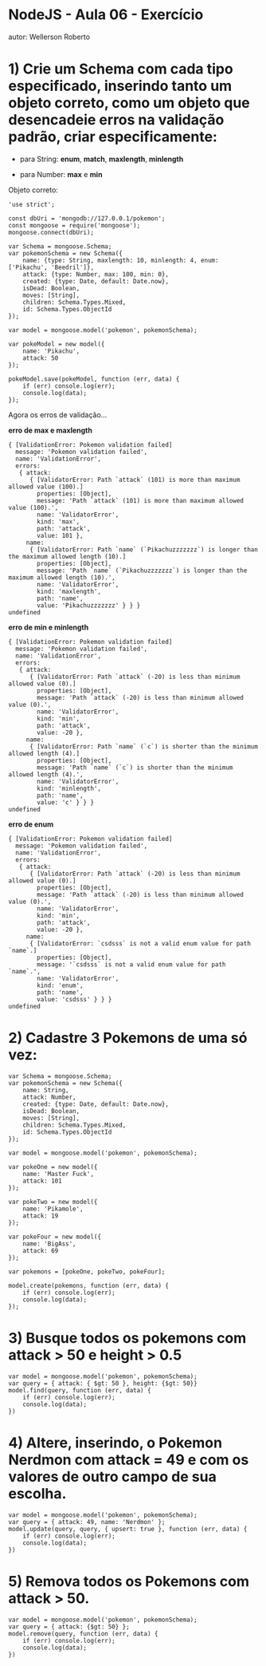 # NodeJS - Aula 06 - Exercício
autor: Wellerson Roberto

# 1) Crie um Schema com cada tipo especificado, inserindo tanto um objeto correto, como um objeto que desencadeie erros na validação padrão, criar especificamente:

- para String: **enum**, **match**, **maxlength**, **minlength**

- para Number: **max** e **min**

Objeto correto:
```
'use strict';

const dbUri = 'mongodb://127.0.0.1/pokemon';
const mongoose = require('mongoose');
mongoose.connect(dbUri);

var Schema = mongoose.Schema;
var pokemonSchema = new Schema({
    name: {type: String, maxlength: 10, minlength: 4, enum: ['Pikachu', 'Beedril']},
    attack: {type: Number, max: 100, min: 0},
    created: {type: Date, default: Date.now},
    isDead: Boolean,
    moves: [String],
    children: Schema.Types.Mixed,
    id: Schema.Types.ObjectId
});

var model = mongoose.model('pokemon', pokemonSchema);

var pokeModel = new model({
    name: 'Pikachu',
    attack: 50
});

pokeModel.save(pokeModel, function (err, data) {
    if (err) console.log(err);
    console.log(data);
});
```

Agora os erros de validação...

**erro de max e maxlength**
```
{ [ValidationError: Pokemon validation failed]
  message: 'Pokemon validation failed',
  name: 'ValidationError',
  errors:
   { attack:
      { [ValidatorError: Path `attack` (101) is more than maximum allowed value (100).]
        properties: [Object],
        message: 'Path `attack` (101) is more than maximum allowed value (100).',
        name: 'ValidatorError',
        kind: 'max',
        path: 'attack',
        value: 101 },
     name:
      { [ValidatorError: Path `name` (`Pikachuzzzzzzz`) is longer than the maximum allowed length (10).]
        properties: [Object],
        message: 'Path `name` (`Pikachuzzzzzzz`) is longer than the maximum allowed length (10).',
        name: 'ValidatorError',
        kind: 'maxlength',
        path: 'name',
        value: 'Pikachuzzzzzzz' } } }
undefined
```

**erro de min e minlength**
```
{ [ValidationError: Pokemon validation failed]
  message: 'Pokemon validation failed',
  name: 'ValidationError',
  errors:
   { attack:
      { [ValidatorError: Path `attack` (-20) is less than minimum allowed value (0).]
        properties: [Object],
        message: 'Path `attack` (-20) is less than minimum allowed value (0).',
        name: 'ValidatorError',
        kind: 'min',
        path: 'attack',
        value: -20 },
     name:
      { [ValidatorError: Path `name` (`c`) is shorter than the minimum allowed length (4).]
        properties: [Object],
        message: 'Path `name` (`c`) is shorter than the minimum allowed length (4).',
        name: 'ValidatorError',
        kind: 'minlength',
        path: 'name',
        value: 'c' } } }
undefined
```

**erro de enum**
```
{ [ValidationError: Pokemon validation failed]
  message: 'Pokemon validation failed',
  name: 'ValidationError',
  errors:
   { attack:
      { [ValidatorError: Path `attack` (-20) is less than minimum allowed value (0).]
        properties: [Object],
        message: 'Path `attack` (-20) is less than minimum allowed value (0).',
        name: 'ValidatorError',
        kind: 'min',
        path: 'attack',
        value: -20 },
     name:
      { [ValidatorError: `csdsss` is not a valid enum value for path `name`.]
        properties: [Object],
        message: '`csdsss` is not a valid enum value for path `name`.',
        name: 'ValidatorError',
        kind: 'enum',
        path: 'name',
        value: 'csdsss' } } }
undefined
```

# 2) Cadastre 3 Pokemons de uma só vez:

```
var Schema = mongoose.Schema;
var pokemonSchema = new Schema({
    name: String,
    attack: Number,
    created: {type: Date, default: Date.now},
    isDead: Boolean,
    moves: [String],
    children: Schema.Types.Mixed,
    id: Schema.Types.ObjectId
});

var model = mongoose.model('pokemon', pokemonSchema);

var pokeOne = new model({
    name: 'Master Fuck',
    attack: 101
});

var pokeTwo = new model({
    name: 'Pikamole',
    attack: 19
});

var pokeFour = new model({
    name: 'BigAss',
    attack: 69
});

var pokemons = [pokeOne, pokeTwo, pokeFour];

model.create(pokemons, function (err, data) {
    if (err) console.log(err);
    console.log(data);
});
```

# 3) Busque todos os pokemons com attack > 50 e height > 0.5

```
var model = mongoose.model('pokemon', pokemonSchema);
var query = { attack: { $gt: 50 }, height: {$gt: 50}}
model.find(query, function (err, data) {
    if (err) console.log(err);
    console.log(data);
})
```

# 4) Altere, inserindo, o Pokemon Nerdmon com attack = 49 e com os valores de outro campo de sua escolha.

```
var model = mongoose.model('pokemon', pokemonSchema);
var query = { attack: 49, name: 'Nerdmon' };
model.update(query, query, { upsert: true }, function (err, data) {
    if (err) console.log(err);
    console.log(data);
})
```

# 5) Remova todos os Pokemons com attack > 50.

```
var model = mongoose.model('pokemon', pokemonSchema);
var query = { attack: {$gt: 50} };
model.remove(query, function (err, data) {
    if (err) console.log(err);
    console.log(data);
})
```
